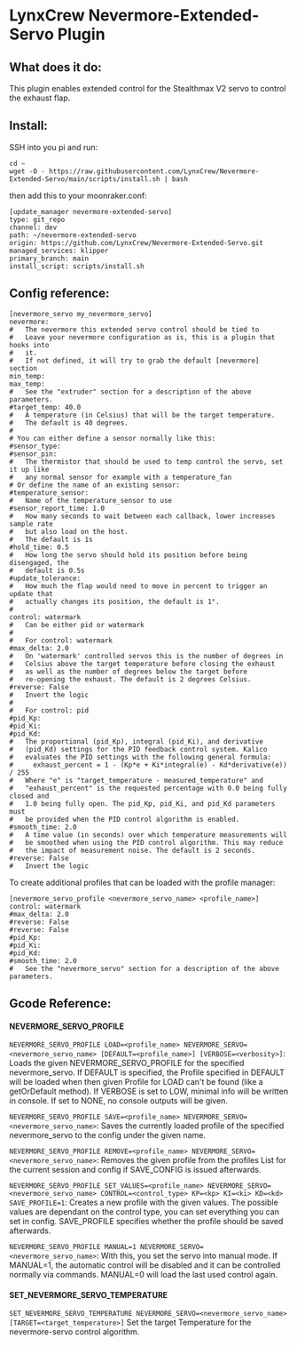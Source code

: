 # LynxCrew Nevermore-Extended-Servo Plugin

## What does it do:
This plugin enables extended control for the Stealthmax V2 servo to control the
exhaust flap.

## Install:
SSH into you pi and run:
```
cd ~
wget -O - https://raw.githubusercontent.com/LynxCrew/Nevermore-Extended-Servo/main/scripts/install.sh | bash
```

then add this to your moonraker.conf:
```
[update_manager nevermore-extended-servo]
type: git_repo
channel: dev
path: ~/nevermore-extended-servo
origin: https://github.com/LynxCrew/Nevermore-Extended-Servo.git
managed_services: klipper
primary_branch: main
install_script: scripts/install.sh
```

## Config reference:
```
[nevermore_servo my_nevermore_servo]
nevermore:
#   The nevermore this extended servo control should be tied to
#   Leave your nevermore configuration as is, this is a plugin that hooks into
#   it.
#   If not defined, it will try to grab the default [nevermore] section
min_temp:
max_temp:
#   See the "extruder" section for a description of the above parameters.
#target_temp: 40.0
#   A temperature (in Celsius) that will be the target temperature.
#   The default is 40 degrees.
#
# You can either define a sensor normally like this:
#sensor_type:
#sensor_pin:
#   The thermistor that should be used to temp control the servo, set it up like
#   any normal sensor for example with a temperature_fan
# Or define the name of an existing sensor:
#temperature_sensor:
#   Name of the temperature_sensor to use
#sensor_report_time: 1.0
#   How many seconds to wait between each callback, lower increases sample rate
#   but also load on the host.
#   The default is 1s
#hold_time: 0.5
#   How long the servo should hold its position before being disengaged, the
#   default is 0.5s
#update_tolerance: 
#   How much the flap would need to move in percent to trigger an update that
#   actually changes its position, the default is 1°.
#
control: watermark
#   Can be either pid or watermark
#
#   For control: watermark
#max_delta: 2.0
#   On 'watermark' controlled servos this is the number of degrees in
#   Celsius above the target temperature before closing the exhaust
#   as well as the number of degrees below the target before
#   re-opening the exhaust. The default is 2 degrees Celsius.
#reverse: False
#   Invert the logic
#
#   For control: pid
#pid_Kp:
#pid_Ki:
#pid_Kd:
#   The proportional (pid_Kp), integral (pid_Ki), and derivative
#   (pid_Kd) settings for the PID feedback control system. Kalico
#   evaluates the PID settings with the following general formula:
#     exhaust_percent = 1 - (Kp*e + Ki*integral(e) - Kd*derivative(e)) / 255
#   Where "e" is "target_temperature - measured_temperature" and
#   "exhaust_percent" is the requested percentage with 0.0 being fully closed and
#   1.0 being fully open. The pid_Kp, pid_Ki, and pid_Kd parameters must
#   be provided when the PID control algorithm is enabled.
#smooth_time: 2.0
#   A time value (in seconds) over which temperature measurements will
#   be smoothed when using the PID control algorithm. This may reduce
#   the impact of measurement noise. The default is 2 seconds.
#reverse: False
#   Invert the logic
```

To create additional profiles that can be loaded with the profile manager:
```
[nevermore_servo_profile <nevermore_servo_name> <profile_name>]
control: watermark
#max_delta: 2.0
#reverse: False
#reverse: False
#pid_Kp:
#pid_Ki:
#pid_Kd:
#smooth_time: 2.0
#   See the "nevermore_servo" section for a description of the above parameters.
```

## Gcode Reference:
#### NEVERMORE_SERVO_PROFILE
`NEVERMORE_SERVO_PROFILE LOAD=<profile_name> NEVERMORE_SERVO=<nevermore_servo_name>
[DEFAULT=<profile_name>] [VERBOSE=<verbosity>]`:
Loads the given NEVERMORE_SERVO_PROFILE for the specified nevermore_servo.
If DEFAULT is specified, the Profile specified in DEFAULT will be loaded when
then given Profile for LOAD can't be found (like a getOrDefault method).
If VERBOSE is set to LOW, minimal info will be written in console.
If set to NONE, no console outputs will be given.

`NEVERMORE_SERVO_PROFILE SAVE=<profile_name> NEVERMORE_SERVO=<nevermore_servo_name>`:
Saves the currently loaded profile of the specified nevermore_servo to the config
under the given name.

`NEVERMORE_SERVO_PROFILE REMOVE=<profile_name> NEVERMORE_SERVO=<nevermore_servo_name>`:
Removes the given profile from the profiles List for the current session and config if SAVE_CONFIG is issued afterwards.

`NEVERMORE_SERVO_PROFILE SET_VALUES=<profile_name> NEVERMORE_SERVO=<nevermore_servo_name>
CONTROL=<control_type> KP=<kp> KI=<ki> KD=<kd> SAVE_PROFILE=1`:
Creates a new profile with the given values.
The possible values are dependant on the control type, you can set everything you can set in config.
SAVE_PROFILE specifies whether the profile should be saved afterwards.

`NEVERMORE_SERVO_PROFILE MANUAL=1 NEVERMORE_SERVO=<nevermore_servo_name>`:
With this, you set the servo into manual mode.
If MANUAL=1, the automatic control will be disabled and it can be controlled normally
via commands.
MANUAL=0 will load the last used control again.

#### SET_NEVERMORE_SERVO_TEMPERATURE
`SET_NEVERMORE_SERVO_TEMPERATURE NEVERMORE_SERVO=<nevermore_servo_name> [TARGET=<target_temperature>]`
Set the target Temperature for the nevermore-servo control algorithm.